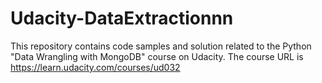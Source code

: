 # Udacity-DataExtractionnn
This repository contains code samples and solution related to the Python "Data Wrangling with MongoDB" course on Udacity. 
The course URL is https://learn.udacity.com/courses/ud032
